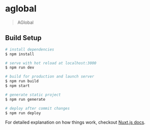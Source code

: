 # aglobal

> AGlobal

## Build Setup

``` bash
# install dependencies
$ npm install

# serve with hot reload at localhost:3000
$ npm run dev

# build for production and launch server
$ npm run build
$ npm start

# generate static project
$ npm run generate

# deploy after commit changes
$ npm run deploy
```

For detailed explanation on how things work, checkout [Nuxt.js docs](https://nuxtjs.org).
